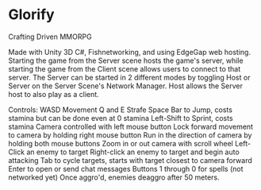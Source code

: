 # Glorify
 Crafting Driven MMORPG

Made with Unity 3D C#, Fishnetworking, and using EdgeGap web hosting. Starting the game from the Server scene hosts the game's server, while starting the game from the Client scene allows users to connect to that server. The Server can be started in 2 different modes by toggling Host or Server on the Server Scene's Network Manager. Host allows the Server host to also play as a client.

Controls: 
WASD Movement
Q and E Strafe
Space Bar to Jump, costs stamina but can be done even at 0 stamina
Left-Shift to Sprint, costs stamina
Camera controlled with left mouse button
Lock forward movement to camera by holding right mouse button
Run in the direction of camera by holding both mouse buttons
Zoom in or out camera with scroll wheel
Left-Click an enemy to target
Right-click an enemy to target and begin auto attacking
Tab to cycle targets, starts with target closest to camera forward
Enter to open or send chat messages
Buttons 1 through 0 for spells (not networked yet)
Once aggro'd, enemies deaggro after 50 meters.
